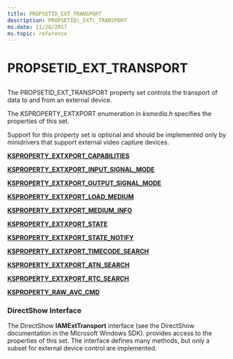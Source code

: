 ```yaml
---
title: PROPSETID_EXT_TRANSPORT
description: PROPSETID\_EXT\_TRANSPORT
ms.date: 11/28/2017
ms.topic: reference
---
```


# PROPSETID\_EXT\_TRANSPORT


## <span id="ddk_propsetid_ext_transport_ks"></span><span id="DDK_PROPSETID_EXT_TRANSPORT_KS"></span>


The PROPSETID\_EXT\_TRANSPORT property set controls the transport of data to and from an external device.

The KSPROPERTY\_EXTXPORT enumeration in *ksmedia.h* specifies the properties of this set.

Support for this property set is optional and should be implemented only by minidrivers that support external video capture devices.

[**KSPROPERTY\_EXTXPORT\_CAPABILITIES**](ksproperty-extxport-capabilities.md)

[**KSPROPERTY\_EXTXPORT\_INPUT\_SIGNAL\_MODE**](ksproperty-extxport-input-signal-mode.md)

[**KSPROPERTY\_EXTXPORT\_OUTPUT\_SIGNAL\_MODE**](ksproperty-extxport-output-signal-mode.md)

[**KSPROPERTY\_EXTXPORT\_LOAD\_MEDIUM**](ksproperty-extxport-load-medium.md)

[**KSPROPERTY\_EXTXPORT\_MEDIUM\_INFO**](ksproperty-extxport-medium-info.md)

[**KSPROPERTY\_EXTXPORT\_STATE**](ksproperty-extxport-state.md)

[**KSPROPERTY\_EXTXPORT\_STATE\_NOTIFY**](ksproperty-extxport-state-notify.md)

[**KSPROPERTY\_EXTXPORT\_TIMECODE\_SEARCH**](ksproperty-extxport-timecode-search.md)

[**KSPROPERTY\_EXTXPORT\_ATN\_SEARCH**](ksproperty-extxport-atn-search.md)

[**KSPROPERTY\_EXTXPORT\_RTC\_SEARCH**](ksproperty-extxport-rtc-search.md)

[**KSPROPERTY\_RAW\_AVC\_CMD**](ksproperty-raw-avc-cmd.md)

### <span id="directshow_interface"></span><span id="DIRECTSHOW_INTERFACE"></span>DirectShow Interface

The DirectShow **IAMExtTransport** interface (see the DirectShow documentation in the Microsoft Windows SDK). provides access to the properties of this set. The interface defines many methods, but only a subset for external device control are implemented.

 

 





